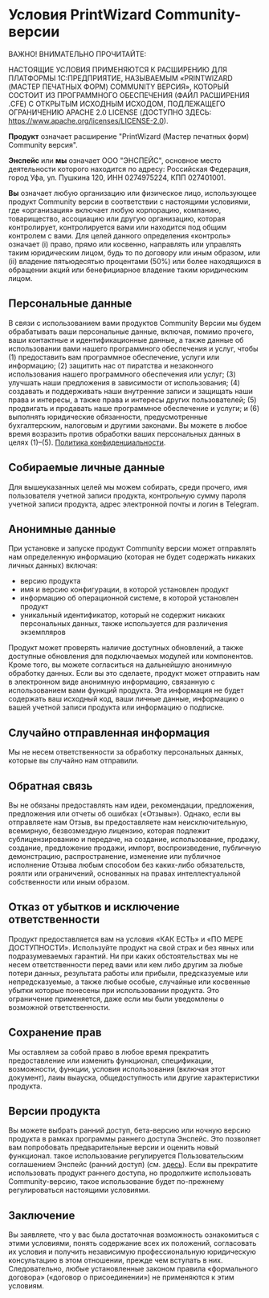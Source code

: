 # Условия PrintWizard Community-версии

ВАЖНО! ВНИМАТЕЛЬНО ПРОЧИТАЙТЕ:

НАСТОЯЩИЕ УСЛОВИЯ ПРИМЕНЯЮТСЯ К РАСШИРЕНИЮ ДЛЯ ПЛАТФОРМЫ 1С:ПРЕДПРИЯТИЕ, НАЗЫВАЕМЫМ «PRINTWIZARD (МАСТЕР ПЕЧАТНЫХ ФОРМ) COMMUNITY ВЕРСИЯ», КОТОРЫЙ СОСТОИТ ИЗ ПРОГРАММНОГО ОБЕСПЕЧЕНИЯ (ФАЙЛ РАСШИРЕНИЯ .CFE) С ОТКРЫТЫМ ИСХОДНЫМ ИСХОДОМ, ПОДЛЕЖАЩЕГО ОГРАНИЧЕНИЮ APACHE 2.0 LICENSE (ДОСТУПНО ЗДЕСЬ: https://www.apache.org/licenses/LICENSE-2.0).

**Продукт** означает расширение "PrintWizard (Мастер печатных форм) Community версия".

**Энспейс** или **мы** означает ООО "ЭНСПЕЙС", основное место деятельности которого находится по адресу: Российская Федерация, город Уфа, ул. Пушкина 120, ИНН 0274975224, КПП 027401001.

**Вы** означает любую организацию или физическое лицо, использующее продукт Community версии в соответствии с настоящими условиями, где «организация» включает любую корпорацию, компанию, товарищество, ассоциацию или другую организацию, которая контролирует, контролируется вами или находится под общим контролем с вами. Для целей данного определения «контроль» означает (i) право, прямо или косвенно, направлять или управлять таким юридическим лицом, будь то по договору или иным образом, или (ii) владение пятьюдесятью процентами (50%) или более находящихся в обращении акций или бенефициарное владение таким юридическим лицом.

## Персональные данные

В связи с использованием вами продуктов Community Версии мы будем обрабатывать ваши персональные данные, включая, помимо прочего, ваши контактные и идентификационные данные, а также данные об использовании вами нашего программного обеспечения и услуг, чтобы (1) предоставить вам программное обеспечение, услуги или информацию; (2) защитить нас от пиратства и незаконного использования нашего программного обеспечения или услуг; (3) улучшать наши предложения в зависимости от использования; (4) создавать и поддерживать наши внутренние записи и защищать наши права и интересы, а также права и интересы других пользователей; (5) продвигать и продавать наше программное обеспечение и услуги; и (6) выполнять юридические обязанности, предусмотренные бухгалтерским, налоговым и другими законами. Вы можете в любое время возразить против обработки ваших персональных данных в целях (1)–(5). [Политика конфиденциальности](privacy.md).

## Собираемые личные данные

Для вышеуказанных целей мы можем собирать, среди прочего, имя пользователя учетной записи продукта, контрольную сумму пароля учетной записи продукта, адрес электронной почты и логин в Telegram.

## Анонимные данные

При установке и запуске продукт Community версии может отправлять нам определенную информацию (которая не будет содержать никаких личных данных) включая:
* версию продукта
* имя и версию конфигурации, в которой установлен продукт
* информацию об операционной системе, в которой установлен продукт
* уникальный идентификатор, который не содержит никаких персональных данных, также используется для различения экземпляров

Продукт может проверять наличие доступных обновлений, а также доступные обновления для подключаемых модулей или компонентов. Кроме того, вы можете согласиться на дальнейшую анонимную обработку данных. Если вы это сделаете, продукт может отправить нам в электронном виде анонимную информацию, связанную с использованием вами функций продукта. Эта информация не будет содержать ваш исходный код, ваши личные данные, информацию о вашей учетной записи продукта или информацию о подписке.

## Случайно отправленная информация

Мы не несем ответственности за обработку персональных данных, которые вы случайно нам отправили.

## Обратная связь

Вы не обязаны предоставлять нам идеи, рекомендации, предложения, предложения или отчеты об ошибках («Отзывы»). Однако, если вы отправляете нам Отзыв, вы предоставляете нам неисключительную, всемирную, безвозмездную лицензию, которая подлежит сублицензированию и передаче, на создание, использование, продажу, создание, предложение продажи, импорт, воспроизведение, публичную демонстрацию, распространение, изменение или публичное исполнение Отзыва любым способом без каких-либо обязательств, роялти или ограничений, основанных на правах интеллектуальной собственности или иным образом.

## Отказ от убытков и исключение ответственности

Продукт предоставляется вам на условия «КАК ЕСТЬ» и «ПО МЕРЕ ДОСТУПНОСТИ». Используйте продукт на свой страх и без явных или подразумеваемых гарантий. Ни при каких обстоятельствах мы не несем ответственности перед вами или кем либо другим за любые потери данных, результата работы или прибыли, предсказуемые или непредсказуемые, а также любые особые, случайные или косвенные убытки которые понесены при использовании продукта. Это ограничение применяется, даже если мы были уведомлены о возможной ответственности.

## Сохранение прав

Мы оставляем за собой право в любое время прекратить предоставление или изменить функционал, спецификации, возможности, функции, условия использования (включая этот документ), лаиы выауска, общедоступность или другие характеристики продукта.

## Версии продукта

Вы можете выбрать ранний доступ, бета-версию или ночную версию продукта в рамках программы раннего доступа Энспейс. Это позволяет вам попробовать предварительные версии и оценить новый функционал. такое использование регулируется Пользовательским соглашением Энспейс (ранний доступ) (см. [здесь](user_eap.md)). Если вы прекратите использовать продукт раннего доступа, но продолжите использовать Community-версию, такое использование будет по-прежнему регулироваться настоящими условиями.

## Заключение

Вы заявляете, что у вас была достаточная возможность ознакомиться с этими условиями, понять содержание всех их положений, согласовать их условия и получить независимую профессиональную юридическую консультацию в этом отношении, прежде чем вступать в них. Следовательно, любые установленные законом правила «формального договора» («договор о присоединении») не применяются к этим условиям.
